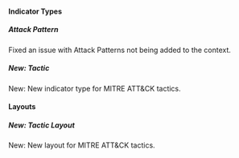 #### Indicator Types

##### Attack Pattern
Fixed an issue with Attack Patterns not being added to the context.

##### New: Tactic
New: New indicator type for MITRE ATT&CK tactics.

#### Layouts

##### New: Tactic Layout
New: New layout for MITRE ATT&CK tactics.
